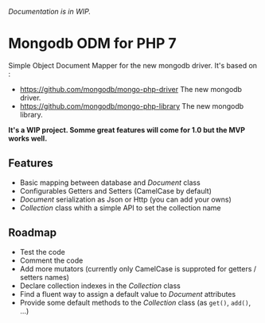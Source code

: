 *Documentation is in WIP.*

# Mongodb ODM for PHP 7

Simple Object Document Mapper for the new mongodb driver. It's based on :
- https://github.com/mongodb/mongo-php-driver The new mongodb driver.
- https://github.com/mongodb/mongo-php-library The new mongodb library.

**It's a WIP project. Somme great features will come for 1.0 but the MVP works well.**

## Features

- Basic mapping between database and *Document* class
- Configurables Getters and Setters (CamelCase by default)
- *Document* serialization as Json or Http (you can add your owns)
- *Collection* class whith a simple API to set the collection name

## Roadmap

- Test the code
- Comment the code
- Add more mutators (currently only CamelCase is supproted for getters / setters names)
- Declare collection indexes in the *Collection* class
- Find a fluent way to assign a default value to *Document* attributes
- Provide some default methods to the *Collection* class (as ```get()```, ```add()```, ...)
